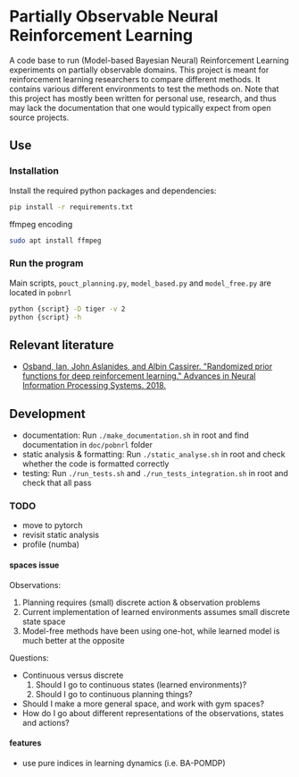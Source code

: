 # Partially Observable Neural Reinforcement Learning

A code base to run (Model-based Bayesian Neural) Reinforcement Learning
experiments on partially observable domains. This project is meant for
reinforcement learning researchers to compare different methods. It contains
various different environments to test the methods on. Note that this project
has mostly been written for personal use, research, and thus may lack the
documentation that one would typically expect from open source projects.

## Use

### Installation
Install the required python packages and dependencies:

```bash
pip install -r requirements.txt
```

ffmpeg encoding
```bash
sudo apt install ffmpeg
```

### Run the program
Main scripts, `pouct_planning.py`, `model_based.py` and `model_free.py` are located in `pobnrl`

```bash
python {script} -D tiger -v 2
python {script} -h
```

## Relevant literature
* [Osband, Ian, John Aslanides, and Albin Cassirer. "Randomized prior functions
for deep reinforcement learning." Advances in Neural Information Processing
Systems. 2018.][1]

## Development

* documentation: Run `./make_documentation.sh` in root and find documentation
  in `doc/pobnrl` folder
* static analysis & formatting: Run `./static_analyse.sh` in root and check
  whether the code is formatted correctly
* testing: Run `./run_tests.sh` and `./run_tests_integration.sh` in root and check that all pass

### TODO

* move to pytorch
* revisit static analysis
* profile (numba)

#### spaces issue

Observations:
1. Planning requires (small) discrete action & observation problems
2. Current implementation of learned environments assumes small discrete state space
3. Model-free methods have been using one-hot, while learned model is much better at the opposite

Questions:
* Continuous versus discrete
    1. Should I go to continuous states (learned environments)?
    2. Should I go to continuous planning things?
* Should I make a more general space, and work with gym spaces?
* How do I go about different representations of the observations, states and actions?

#### features
* use pure indices in learning dynamics (i.e. BA-POMDP)

[1]: https://papers.nips.cc/paper/8080-randomized-prior-functions-for-deep-reinforcement-learning.pdf
